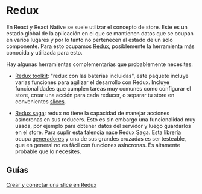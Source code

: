 # Redux

En React y React Native se suele utilizar el concepto de store. Este es un estado global de la aplicación en el que se mantienen datos que se ocupan en varios lugares y por lo tanto no pertenecen al estado de un solo componente. Para esto ocupamos [Redux](https://redux.js.org/), posiblemente la herramienta más conocida y utilizada para esto.

Hay algunas herramientas complementarias que probablemente necesites:

* [Redux toolkit](https://redux-toolkit.js.org/): "redux con las baterias incluidas", este paquete incluye varias funciones para agilizar el desarrollo con Redux. Incluye funcionalidades que cumplen tareas muy comunes como configurar el store, crear una acción para cada reducer, o separar tu store en convenientes [slices](https://redux-toolkit.js.org/usage/usage-guide#creating-slices-of-state).

* [Redux saga](https://redux-saga.js.org/): redux no tiene la capacidad de manejar acciones asíncronas en sus reducers. Esto es sin embargo una funcionalidad muy usada, por ejemplo para obtener datos del servidor y luego guardarlos en el store. Para suplir esta falencia nace Redux Saga. Esta librería ocupa [generadores](https://developer.mozilla.org/en-US/docs/Web/JavaScript/Reference/Statements/function*) y una de sus grandes cruzadas es ser testeable, que en general no es fácil con funciones asíncronas. Es altamente probable que lo necesites.



## Guías

[Crear y conectar una slice en Redux](redux/crear_y_conectar_una_slice_en_redux.md)

